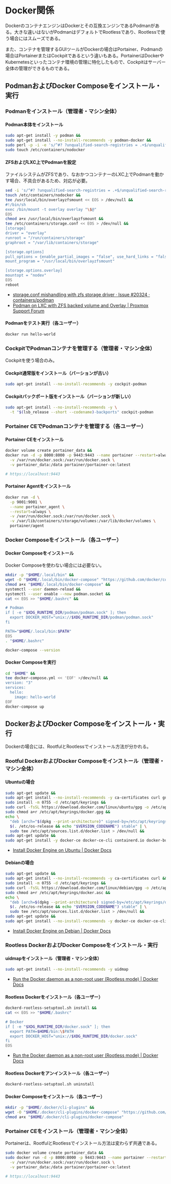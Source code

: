 # Docker関係
DockerのコンテナエンジンはDockerとその互換エンジンであるPodmanがある。大きな違いはないがPodmanはデフォルトでRootlessであり、Rootlessで使う場合にはスムーズである。

また、コンテナを管理するGUIツールがDockerの場合はPortainer、Podmanの場合はPortainerまたはCockpitであるという違いもある。PortainerはDockerやKubernetesといったコンテナ環境の管理に特化したもので、Cockpitはサーバー全体の管理ができるものである。

## PodmanおよびDocker Composeをインストール・実行
### Podmanをインストール（管理者・マシン全体）
#### Podman本体をインストール
```bash
sudo apt-get install -y podman &&
sudo apt-get install --no-install-recommends -y podman-docker &&
sudo perl -p -i -e 's/^#? ?unqualified-search-registries = .+$/unqualified-search-registries = ["docker.io"]/g;' /etc/containers/registries.conf &&
sudo touch /etc/containers/nodocker
```

#### ZFSおよびLXC上でPodmanを設定
ファイルシステムがZFSであり、なおかつコンテナーのLXC上でPodmanを動かす場合、不具合があるため、対応が必要。
```bash
sed -i 's/^#? ?unqualified-search-registries = .+$/unqualified-search-registries = ["docker.io"]/g;' /etc/containers/registries.conf &&
touch /etc/containers/nodocker &&
tee /usr/local/bin/overlayzfsmount << EOS > /dev/null &&
#!/bin/sh
exec /bin/mount -t overlay overlay "\$@"
EOS
chmod a+x /usr/local/bin/overlayzfsmount &&
tee /etc/containers/storage.conf << EOS > /dev/null &&
[storage]
driver = "overlay"
runroot = "/run/containers/storage"
graphroot = "/var/lib/containers/storage"

[storage.options]
pull_options = {enable_partial_images = "false", use_hard_links = "false", ostree_repos=""}
mount_program = "/usr/local/bin/overlayzfsmount"

[storage.options.overlay]
mountopt = "nodev"
EOS
reboot
```
- [storage.conf mishandling with zfs storage driver · Issue #20324 · containers/podman](https://github.com/containers/podman/issues/20324)
- [Podman on LXC with ZFS backed volume and Overlay | Proxmox Support Forum](https://forum.proxmox.com/threads/podman-on-lxc-with-zfs-backed-volume-and-overlay.138722/)

#### Podmanをテスト実行（各ユーザー）
```bash
docker run hello-world
```

### CockpitでPodmanコンテナを管理する（管理者・マシン全体）
Cockpitを使う場合のみ。
#### Cockpit通常版をインストール（バーションが古い）
```bash
sudo apt-get install --no-install-recommends -y cockpit-podman
```

#### Cockpitバックポート版をインストール（バーションが新しい）
```bash
sudo apt-get install --no-install-recommends -y \
  -t "$(lsb_release --short --codename)-backports" cockpit-podman
```

### Portainer CEでPodmanコンテナを管理する（各ユーザー）
#### Portainer CEをインストール
```bash
docker volume create portainer_data &&
docker run -d -p 8000:8000 -p 9443:9443 --name portainer --restart=always \
  -v /var/run/docker.sock:/var/run/docker.sock \
  -v portainer_data:/data portainer/portainer-ce:latest

# https://localhost:9443
```

#### Portainer Agentをインストール
```bash
docker run -d \
  -p 9001:9001 \
  --name portainer_agent \
  --restart=always \
  -v /var/run/docker.sock:/var/run/docker.sock \
  -v /var/lib/containers/storage/volumes:/var/lib/docker/volumes \
  portainer/agent
```

### Docker Composeをインストール（各ユーザー）
#### Docker Composeをインストール
Docker Composeを使わない場合には必要ない。
```bash
mkdir -p "$HOME/.local/bin" &&
wget -O "$HOME/.local/bin/docker-compose" "https://github.com/docker/compose/releases/latest/download/docker-compose-$(uname -s)-$(uname -m)" &&
chmod a+x "$HOME/.local/bin/docker-compose" &&
systemctl --user daemon-reload &&
systemctl --user enable --now podman.socket &&
cat << EOS >> "$HOME/.bashrc" &&

# Podman
if [ -e "$XDG_RUNTIME_DIR/podman/podman.sock" ]; then
  export DOCKER_HOST="unix://$XDG_RUNTIME_DIR/podman/podman.sock"
fi

PATH="$HOME/.local/bin:$PATH"
EOS
. "$HOME/.bashrc"

docker-compose --version
```

#### Docker Composeを実行
```bash
cd "$HOME" &&
tee docker-compose.yml << 'EOF' >/dev/null &&
version: "3"
services:
  hello:
    image: hello-world
EOF
docker-compose up
```

## DockerおよびDocker Composeをインストール・実行
Dockerの場合には、RootfulとRootlessでインストール方法が分かれる。

### Rootful DockerおよびDocker Composeをインストール（管理者・マシン全体）
#### Ubuntuの場合
```bash
sudo apt-get update &&
sudo apt-get install --no-install-recommends -y ca-certificates curl gnupg &&
sudo install -m 0755 -d /etc/apt/keyrings &&
sudo curl -fsSL https://download.docker.com/linux/ubuntu/gpg -o /etc/apt/keyrings/docker.asc &&
sudo chmod a+r /etc/apt/keyrings/docker.gpg &&
echo \
  "deb [arch="$(dpkg --print-architecture)" signed-by=/etc/apt/keyrings/docker.gpg] https://download.docker.com/linux/ubuntu \
  $(. /etc/os-release && echo "$VERSION_CODENAME") stable" | \
  sudo tee /etc/apt/sources.list.d/docker.list > /dev/null &&
sudo apt-get update &&
sudo apt-get install -y docker-ce docker-ce-cli containerd.io docker-buildx-plugin docker-compose-plugin
```
- [Install Docker Engine on Ubuntu | Docker Docs](https://docs.docker.com/engine/install/ubuntu/)

#### Debianの場合
```bash
sudo apt-get update &&
sudo apt-get install --no-install-recommends -y ca-certificates curl &&
sudo install -m 0755 -d /etc/apt/keyrings &&
sudo curl -fsSL https://download.docker.com/linux/debian/gpg -o /etc/apt/keyrings/docker.asc &&
sudo chmod a+r /etc/apt/keyrings/docker.asc &&
echo \
  "deb [arch=$(dpkg --print-architecture) signed-by=/etc/apt/keyrings/docker.asc] https://download.docker.com/linux/debian \
  $(. /etc/os-release && echo "$VERSION_CODENAME") stable" | \
  sudo tee /etc/apt/sources.list.d/docker.list > /dev/null &&
sudo apt-get update &&
sudo apt-get install --no-install-recommends -y docker-ce docker-ce-cli containerd.io docker-buildx-plugin docker-compose-plugin

```
- [Install Docker Engine on Debian | Docker Docs](https://docs.docker.com/engine/install/debian/)

### Rootless DockerおよびDocker Composeをインストール・実行
#### uidmapをインストール（管理者・マシン全体）
```bash
sudo apt-get install --no-install-recommends -y uidmap
```
- [Run the Docker daemon as a non-root user (Rootless mode) | Docker Docs](https://docs.docker.com/engine/security/rootless/)

#### Rootless Dockerをインストール（各ユーザー）
```bash
dockerd-rootless-setuptool.sh install &&
cat << EOS >> "$HOME/.bashrc"

# Docker
if [ -e "$XDG_RUNTIME_DIR/docker.sock" ]; then
  export PATH=$HOME/bin:\$PATH
  export DOCKER_HOST="unix://$XDG_RUNTIME_DIR/docker.sock"
fi
EOS
```
- [Run the Docker daemon as a non-root user (Rootless mode) | Docker Docs](https://docs.docker.com/engine/security/rootless/)

#### Rootless Dockerをアンインストール（各ユーザー）
```bash
dockerd-rootless-setuptool.sh uninstall
```

#### Docker Composeをインストール（各ユーザー）
```bash
mkdir -p "$HOME/.docker/cli-plugins" &&
wget -O "$HOME/.docker/cli-plugins/docker-compose" "https://github.com/docker/compose/releases/latest/download/docker-compose-$(uname -s)-$(uname -m)" &&
chmod a+x "$HOME/.docker/cli-plugins/docker-compose"
```

### Portainer CEをインストール（管理者・マシン全体）
Portainerは、RootfulとRootlessでインストール方法は変わらず共通である。
```bash
sudo docker volume create portainer_data &&
sudo docker run -d -p 8000:8000 -p 9443:9443 --name portainer --restart=always \
  -v /var/run/docker.sock:/var/run/docker.sock \
  -v portainer_data:/data portainer/portainer-ce:latest

# https://localhost:9443
```
